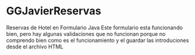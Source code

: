 # GGJavierReservas
Reservas de Hotel en Formulario Java
Este formulario esta funcionando bien, pero hay algunas validaciones que no funcionan porque no comprendo 
bien como es el funcionamiento y el guardar las introduciones desde el archivo HTML
